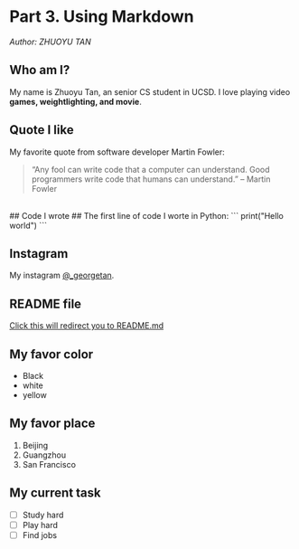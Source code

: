 # Part 3. Using Markdown

*Author: ZHUOYU TAN*
<br>
## Who am I? ##

My name is Zhuoyu Tan, an senior CS student in UCSD.
I love playing video **games, weightlighting, and movie**.
<br>
## Quote I like ##

My favorite quote from software developer Martin Fowler:
>“Any fool can write code that a computer can understand. Good programmers write code that humans can understand.” – Martin Fowler
<br>
## Code I wrote ##
The first line of code I worte in Python:
```
print("Hello world")
```

## Instagram ##
My instagram [@_georgetan](https://www.instagram.com/_georgetan/).
<br>

## README file ##
[Click this will redirect you to README.md](README.md)
<br>

## My favor color ##
- Black
- white
- yellow

## My favor place ##
1. Beijing
2. Guangzhou
3. San Francisco

## My current task ##
- [ ] Study hard
- [ ] Play hard
- [ ] Find jobs
